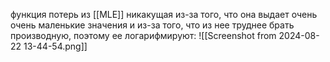 функция потерь из [[MLE]] никакущая из-за того, что она выдает очень очень маленькие значения и из-за того, что из нее труднее брать производную, поэтому ее логарифмируют:
![[Screenshot from 2024-08-22 13-44-54.png]]
